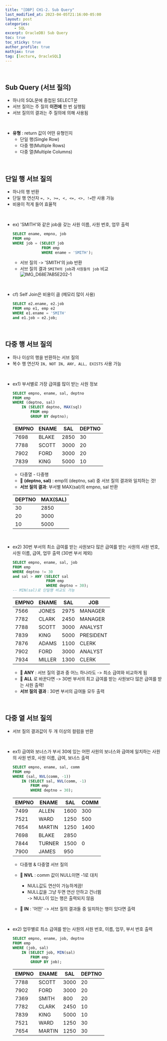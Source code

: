 ```yaml
---
title: "[DBP] CH1-2. Sub Query"
last_modified_at: 2023-04-05T21:16:00-05:00
layout: post
categories:
    - SQL
excerpt: OracleDB) Sub Query
toc: true
toc_sticky: true
author_profile: true
mathjax: true
tag: [lecture, OracleSQL]
---
```


<br>

## Sub Query (서브 질의)
- 하나의 SQL문에 중첩된 SELECT문
- 서브 질의는 주 질의 **이전에** 한 번 실행됨
- 서브 질의의 결과는 주 질의에 의해 사용됨

<br>

- **유형** : return 값이 어떤 유형인지
    - 단일 행(Single Row)
    - 다중 행(Multiple Rows)
    - 다중 열(Multiple Columns)

<br>

## 단일 행 서브 질의
- 하나의 행 반환
- 단일 행 연산자 `=, >, >=, <, <=, <>, !=`만 사용 가능
- 비용이 적게 들어 효율적 

<br>

- ex) 'SMITH'와 같은 job을 갖는 사원 이름, 사원 번호, 업무 출력
    ```sql
    SELECT ename, empno, job
    FROM emp
    WHERE job = (SELECT job
                 FROM emp
                 WHERE ename = 'SMITH');
    ```   
    - 서브 질의 -> 'SMITH'의 job 반환
    - 서브 질의 결과 `SMITH의 job`과 `사원들의 job` 비교     
    ![IMG_D68E7AB5E202-1](https://user-images.githubusercontent.com/53086873/230079293-d9338fb9-8a65-4e20-afab-28f21cb21f87.jpeg)   

<br>

- cf) Self Join은 비용이 큼 (메모리 많이 사용) 
    ```sql
    SELECT e2.ename, e2.job
    FROM emp e1, emp e2
    WHERE e1.ename = 'SMITH'
    and e1.job = e2.job;
    ```

<br>

## 다중 행 서브 질의
- 하나 이상의 행을 반환하는 서브 질의
- 복수 행 연산자 `IN, NOT IN, ANY, ALL, EXISTS` 사용 가능

<br>

- ex1) 부서별로 가장 급여를 많이 받는 사원 정보
    ```sql
    SELECT empno, ename, sal, deptno
    FROM emp
    WHERE (deptno, sal)
        IN (SELECT deptno, MAX(sql)
            FROM emp
            GROUP BY deptno);
    ```   

    |EMPNO|ENAME|SAL|DEPTNO|
    |---|---|---|---|
    |7698|BLAKE|2850|30|
    |7788|SCOTT|3000|20|
    |7902|FORD|3000|20|
    |7839|KING|5000|10|

    - 다중열 - 다중행   
    - 👀 **(deptno, sal)** : emp의 (deptno, sal) 중 서브 질의 결과와 일치하는 것!
    - **서브 질의 결과**: 부서별 MAX(sal)의 empno, sal 반환   

    |DEPTNO|MAX(SAL)|
    |---|---|
    |30|2850|
    |20|3000|
    |10|5000|

<br>

- ex2) 30번 부서의 최소 급여를 받는 사원보다 많은 급여를 받는 사원의 사원 번호, 사원 이름, 급여, 업무 출력 (30번 부서 제외)   
    ```sql
    SELECT empno, ename, sal, job
    FROM emp
    WHERE deptno != 30
    and sal > ANY (SELECT sal
                   FROM emp
                   WHERE deptno = 30);
    -- MIN(sal)로 단일행 비교도 가능
    ```   

    |EMPNO|ENAME|SAL|JOB|
    |---|---|---|---|
    |7566|JONES|2975|MANAGER|
    |7782|CLARK|2450|MANAGER|
    |7788|SCOTT|3000|ANALYST|
    |7839|KING|5000|PRESIDENT|
    |7876|ADAMS|1100|CLERK|
    |7902|FORD|3000|ANALYST|
    |7934|MILLER|1300|CLERK|

    - 👀 **ANY** : 서브 질의 결과 중 어느 하나라도 -> 최소 급여와 비교하게 됨
    - 👀 **ALL** 로 바꾼다면 -> 30번 부서의 최고 급여를 받는 사원보다 많은 급여를 받는 사원 출력!
    - **서브 질의 결과** : 30번 부서의 급여들 모두 출력

<br>

## 다중 열 서브 질의
- 서브 질의 결과값이 두 개 이상의 컬럼을 반환

<br>

- ex1) 급여와 보너스가 부서 30에 있는 어떤 사원의 보너스와 급여에 일치하는 사원의 사원 번호, 사원 이름, 급여, 보너스 출력   
    ```sql
    SELECT empno, ename, sal, comm
    FROM emp
    WHERE (sal, NVL(comm, -1))
        IN (SELECT sal, NVL(comm, -1)
            FROM emp
            WHERE deptno = 30);
    ```   

    |EMPNO|ENAME|SAL|COMM|
    |---|---|---|---|
    |7499|ALLEN|1600|300|
    |7521|WARD|1250|500|
    |7654|MARTIN|1250|1400|
    |7698|BLAKE|2850||
    |7844|TURNER|1500|0|
    |7900|JAMES|950||

    - 다중행 & 다중열 서브 질의
    - 👀 **NVL** : comm 값이 NULL이면 -1로 대치 

        - NULL값도 연산이 가능하게끔!      
        - NULL값을 그냥 두면 연산 안하고 건너뜀    
        -> NULL이 있는 행은 출력되지 않음
    - 👀 **IN** : '어떤' -> 서브 질의 결과들 중 일치하는 행이 있다면 출력

<br>

- ex2) 업무별로 최소 급여를 받는 사원의 사원 번호, 이름, 업무, 부서 번호 출력
    ```sql
    SELECT empno, ename, job, deptno
    FROM emp
    WHERE (job, sal)
        IN (SELECT job, MIN(sal)
            FROM emp
            GROUP BY job);
    ```

    |EMPNO|ENAME|SAL|DEPTNO|
    |---|---|---|---|
    |7788|SCOTT|3000|20|
    |7902|FORD|3000|20|
    |7369|SMITH|800|20|
    |7782|CLARK|2450|10|
    |7839|KING|5000|10|
    |7521|WARD|1250|30|
    |7654|MARTIN|1250|30|